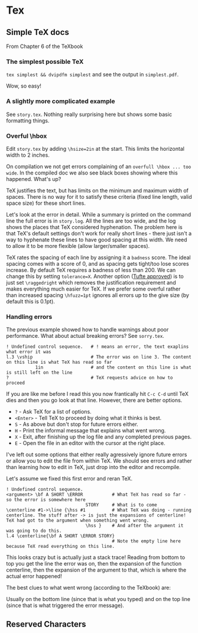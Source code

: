 # Tex


## Simple TeX docs

From Chapter 6 of the TeXbook

### The simplest possible TeX

`tex simplest && dvipdfm simplest` and see the output in `simplest.pdf`.

Wow, so easy!


### A slightly more complicated example

See `story.tex`. Nothing really surprising here but shows some basic formatting things.

### Overful \hbox

Edit `story.tex` by adding `\hsize=2in` at the start. This limits the horizontal width to 2 inches.

On compilation we not get errors complaining of an `overfull \hbox ... too wide`. In the compiled doc we also see black boxes showing where this happened. What's up?

TeX justifies the text, but has limits on the minimum and maximum width of spaces. There is no way for it to satisfy these criteria (fixed line length, valid space size) for these short lines.

Let's look at the error in detail. While a summary is printed on the command line the full error is in `story.log`. All the lines are too wide, and the log shows the places that TeX considered hyphenation. The problem here is that TeX's default settings don't work for really short lines - there just isn't a way to hyphenate these lines to have good spacing at this width. We need to allow it to be more flexible (allow larger/smaller spaces).

TeX rates the spacing of each line by assigning it a `badness` score. The ideal spacing comes with a score of 0, and as spacing gets tight/too lose scores increase. By default TeX requires a badness of less than 200. We can change this by setting `tolerance=X`. Another option ([Tufte approved](https://twitter.com/edwardtufte/status/732696112818184193)) is to just set `\raggedright` which removes the justification requirement and makes everything much easier for TeX. If we prefer some overful rather than increased spacing `\hfuzz=1pt` ignores all errors up to the give size (by default this is 0.1pt).


### Handling errors

The previous example showed how to handle warnings about poor performance. What about actual breaking errors? See `sorry.tex`.

```
! Undefined control sequence.   # ! means an error, the text exaplins what error it was
l.3 \vship                      # The error was on line 3. The content on this line is what TeX has read so far
           1in                  # and the content on this line is what is still left on the line
?                               # TeX requests advice on how to proceed
```

If you are like me before I read this you now frantically hit `C-c C-d` until TeX dies and then you go look at that line. However, there are better options.

* `?` - Ask TeX for a list of options.
* `<Enter>` - Tell TeX to proceed by doing what it thinks is best.
* `S` - As above but don't stop for future errors either.
* `H` - Print the informal message that explains what went wrong.
* `X` - Exit, after finishing up the log file and any completed previous pages.
* `E` - Open the file in an editor with the cursor at the right place.

I've left out some options that either really agressively ignore future errors or allow you to edit the file from within TeX. We should see errors and rather than learning how to edit in TeX, just drop into the editor and recompile.

Let's assume we fixed this first error and reran TeX.

```
! Undefined control sequence.
<argument> \bf A SHORT \ERROR           # What TeX has read so far - so the error is somewhere here
                              STORY     # What is to come
\centerline #1->\line {\hss #1          # What TeX was doing - running centerline. The stuff after -> is just the expansions of centerline! TeX had got to the argument when something went wrong.
                              \hss }    # And after the argument it was going to do this.
l.4 \centerline{\bf A SHORT \ERROR STORY}
                                        # Note the empty line here because TeX read everything on this line.
```

This looks crazy but is actually just a stack trace! Reading from bottom to top you get the line the error was on, then the expansion of the function centerline, then the expansion of the argument to that, which is where the actual error happened!

The best clues to what went wrong (according to the TeXbook) are:

Usually on the bottom line (since that is what you typed) and on the top line (since that is what triggered the error message).

## Reserved Characters

